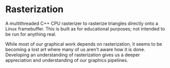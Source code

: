 # Rasterization
A multithreaded C++ CPU rasterizer to rasterize triangles directly onto a Linux framebuffer. This is built as for educational purposes; not intended to be run for anything real.

While most of our graphical work depends on rasterization, it seems to be becoming a lost art where many of us aren't aware how it is done. Developing an understanding of rasterization gives us a deeper appreciation and understanding of our graphics pipelines.
